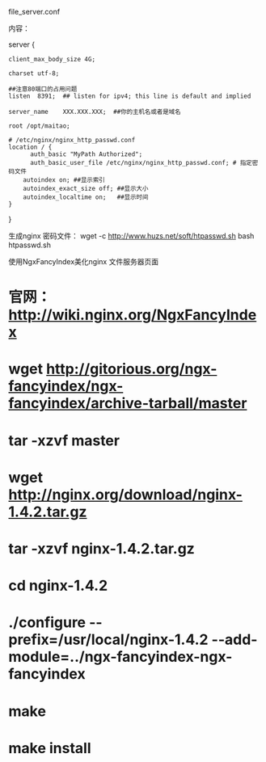 
file_server.conf

内容：

  server {

    client_max_body_size 4G;
    
    charset utf-8;
    
    ##注意80端口的占用问题
    listen  8391;  ## listen for ipv4; this line is default and implied
    
    server_name    XXX.XXX.XXX;  ##你的主机名或者是域名
    
    root /opt/maitao;
    
    # /etc/nginx/nginx_http_passwd.conf
    location / {
    	  auth_basic "MyPath Authorized";
	      auth_basic_user_file /etc/nginx/nginx_http_passwd.conf; # 指定密码文件
        autoindex on; ##显示索引
        autoindex_exact_size off; ##显示大小
        autoindex_localtime on;   ##显示时间
    }
}



生成nginx 密码文件：
wget -c http://www.huzs.net/soft/htpasswd.sh
bash htpasswd.sh

使用NgxFancyIndex美化nginx 文件服务器页面
# 官网： http://wiki.nginx.org/NgxFancyIndex
# wget http://gitorious.org/ngx-fancyindex/ngx-fancyindex/archive-tarball/master
# tar -xzvf master
# wget http://nginx.org/download/nginx-1.4.2.tar.gz
# tar -xzvf nginx-1.4.2.tar.gz
# cd nginx-1.4.2
# ./configure --prefix=/usr/local/nginx-1.4.2  --add-module=../ngx-fancyindex-ngx-fancyindex
# make
# make install
